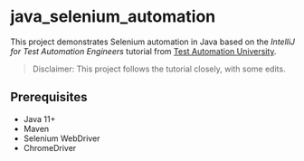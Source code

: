 # java_selenium_automation

This project demonstrates Selenium automation in Java based on the *IntelliJ for Test Automation Engineers* tutorial from [Test Automation University](https://testautomationu.applitools.com/intellij).

> Disclaimer: This project follows the tutorial closely, with some edits.

## Prerequisites
- Java 11+
- Maven
- Selenium WebDriver
- ChromeDriver
